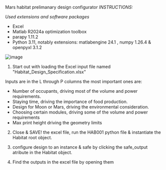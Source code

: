 Mars habitat prelimanary design configurator
_INSTRUCTIONS:_

_Used extensions and software packages_
- Excel
- Matlab R2024a
optimization toolbox
- parapy 1.11.2
- Python 3.11, notably extensions:
  matlabengine 24.1 , numpy 1.26.4 & openpyxl 3.1.2

![image](https://github.com/gooseHM/KnowledgeBE_project/assets/128814624/8a9d8634-0176-408f-bbbd-06a947d83a7c)



1. Start out with loading the Excel input file named "Habitat_Design_Specification.xlsx"

Inputs are in the L through P columns the most important ones are:
- Number of occupants,                    driving most of the volume and power requirements.
- Staying time,                           driving the importance of food production.
- Design for Moon or Mars,                driving the environmental consideration.
- Choosing certain modules,               driving some of the volume and power requirements
- Max print height                        driving the geometry limits

2. Close & SAVE! the excel file, run the HAB001 python file
   & instantiate the Habitat root object. 

3. configure design to an instance & safe by clicking the safe_output atribute in the Habitat object.
4. Find the outputs in the excel file by opening them 





